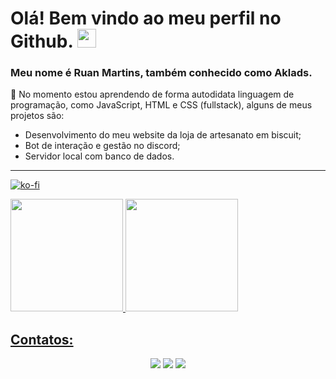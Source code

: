 
# Olá! Bem vindo ao meu perfil no Github. <img loading="lazy" src="https://cdn.discordapp.com/emojis/1359138838907457756.gif?size=32&quality=lossless" width="30" height="30"/>
### Meu nome é Ruan Martins, também conhecido como Aklads.
🌱 No momento estou aprendendo de forma autodidata linguagem de programação, como JavaScript, HTML e CSS (fullstack), alguns de meus projetos são:
- Desenvolvimento do meu website da loja de artesanato em biscuit;
- Bot de interação e gestão no discord;
- Servidor local com banco de dados.

---

<a position="center"> [![ko-fi](https://www.ko-fi.com/img/githubbutton_sm.svg)](https://ko-fi.com/Aklads) </a>

<div>
<a href="https://github.com/Aklads">
<img loading="lazy" height="180em" src="https://github-readme-stats.vercel.app/api/top-langs/?username=Aklads&layout=compact&langs_count=7&theme=dracula"/>
<img loading="lazy" height="180em" src="https://github-readme-stats.vercel.app/api?username=Aklads&show_icons=true&theme=dracula&include_all_commits=true&count_private=true"/>
</div>

## Contatos:

<div align="center">
<a href="https://instagram.com/theruanbiscuit" target="_blank"><img loading="lazy" src="https://img.shields.io/badge/-Instagram-%23E4405F?style=for-the-badge&logo=instagram&logoColor=white" target="_blank"></a>
<a href="mailto:theruanbiscuit@gmail.com"><img loading="lazy" src="https://img.shields.io/badge/Gmail-D14836?style=for-the-badge&logo=gmail&logoColor=white" target="_blank"></a>
<a href="https://www.linkedin.com/in/rubens-ruanderson-martins-malheiros-6961b1212" target="_blank"><img loading="lazy" src="https://img.shields.io/badge/-LinkedIn-%230077B5?style=for-the-badge&logo=linkedin&logoColor=white" target="_blank"></a>   
</div>
